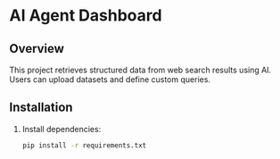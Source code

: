 # AI Agent Dashboard

## Overview
This project retrieves structured data from web search results using AI. Users can upload datasets and define custom queries.

## Installation
1. Install dependencies:
   ```bash
   pip install -r requirements.txt
